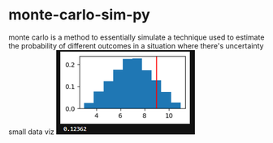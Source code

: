 # monte-carlo-sim-py
monte carlo is a method to essentially simulate a technique used to estimate the probability of different outcomes in a situation where there's uncertainty
small data viz
![Alt text](https://github.com/kaneeshk24/monte-carlo-sim-py/blob/main/graph2.PNG)
